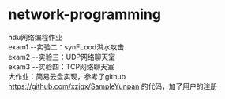 # network-programming
hdu网络编程作业  
exam1 --实验二：synFLood洪水攻击  
exam2 --实验三：UDP网络聊天室  
exam3 --实验四：TCP网络聊天室  
大作业：简易云盘实现，参考了github https://github.com/xzjqx/SampleYunpan 的代码，加了用户的注册 
